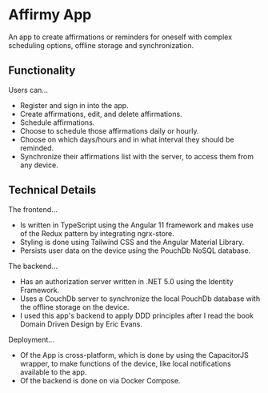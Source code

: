 # Affirmy App

An app to create affirmations or reminders for oneself with complex scheduling options,
offline storage and synchronization.

## Functionality

Users can...
* Register and sign in into the app.
* Create affirmations, edit, and delete affirmations.
* Schedule affirmations.
* Choose to schedule those affirmations daily or hourly.
* Choose on which days/hours and in what interval they should be reminded.
* Synchronize their affirmations list with the server, to access them from any device.

## Technical Details

The frontend...
* Is written in TypeScript using the Angular 11 framework and makes use of the Redux pattern by integrating
ngrx-store.
* Styling is done using Tailwind CSS and the Angular Material Library.
* Persists user data on the device using the PouchDb NoSQL database.
  
The backend...
* Has an authorization server written in .NET 5.0 using the Identity Framework.
* Uses a CouchDb server to synchronize the local PouchDb database with the offline storage on the device.
* I used this app's backend to apply DDD principles after I read the book Domain Driven Design by Eric Evans.

Deployment...
* Of the App is cross-platform, which is done by using the CapacitorJS wrapper, to make
  functions of the device, like local notifications available to the app.
* Of the backend is done on via Docker Compose.

